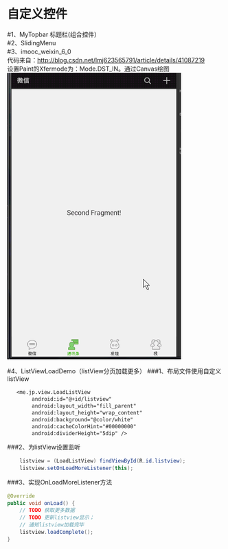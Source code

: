 自定义控件
===========

#1、MyTopbar 标题栏(组合控件）<br>
#2、SlidingMenu<br>
#3、imooc_weixin_6_0<br>
代码来自：http://blog.csdn.net/lmj623565791/article/details/41087219<br>
设置Paint的Xfermode为：Mode.DST_IN。通过Canvas绘图
![](https://github.com/HubDroid/Custom_View/blob/master/art%2Fimooc_weixin6_0_pic1.gif)


#4、ListViewLoadDemo（listView分页加载更多）
###1、布局文件使用自定义listView
```
   <me.jp.view.LoadListView
        android:id="@+id/listview"
        android:layout_width="fill_parent"
        android:layout_height="wrap_content"
        android:background="@color/white"
        android:cacheColorHint="#00000000"
        android:dividerHeight="5dip" />
```
###2、为listView设置监听
```Java
	listview = (LoadListView) findViewById(R.id.listview);
	listview.setOnLoadMoreListener(this);
```	
###3、实现OnLoadMoreListener方法
```Java
@Override
public void onLoad() {
	// TODO 获取更多数据
	// TODO 更新listview显示；
	// 通知listview加载完毕
	listview.loadComplete();
}
```


